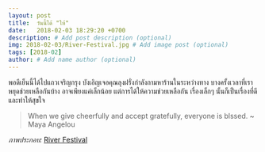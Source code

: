 ```yaml
---
layout: post
title:  วันนี้ได้ "ให้"
date:   2018-02-03 18:29:20 +0700
description: # Add post description (optional)
img: 2018-02-03/River-Festival.jpg # Add image post (optional)
tags: [2018-02]
author: # Add name author (optional)
---
```

พอดีเย็นนี้ได้ไปแถวเจริญกรุง บังเอิญเจอคุณลุงฝรั่งกำลังถามหาร้านในระหว่างทาง บางครั้งเวลาที่เราหยุดช่วยเหลือกันบ้าง อาจเพียงแค่เล็กน้อย แต่การได้ให้ความช่วยเหลือกัน เรื่องเล็กๆ นั้นก็เป็นเรื่องที่ดีและทำให้สุขใจ

> When we give cheerfully and accept gratefully, everyone is blssed. ~ Maya Angelou

*ภาพประกอบ:* [River Festival](http://www.bangkokriver.com/event/river-festival/)
